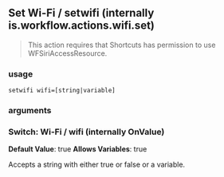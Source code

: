 
## Set Wi-Fi / setwifi (internally is.workflow.actions.wifi.set)


> This action requires that Shortcuts has permission to use WFSiriAccessResource.

### usage
`setwifi wifi=[string|variable]`

### arguments
### Switch: Wi-Fi / wifi (internally OnValue)
**Default Value**: true
**Allows Variables**: true


Accepts a string with either true or false
or a variable.
